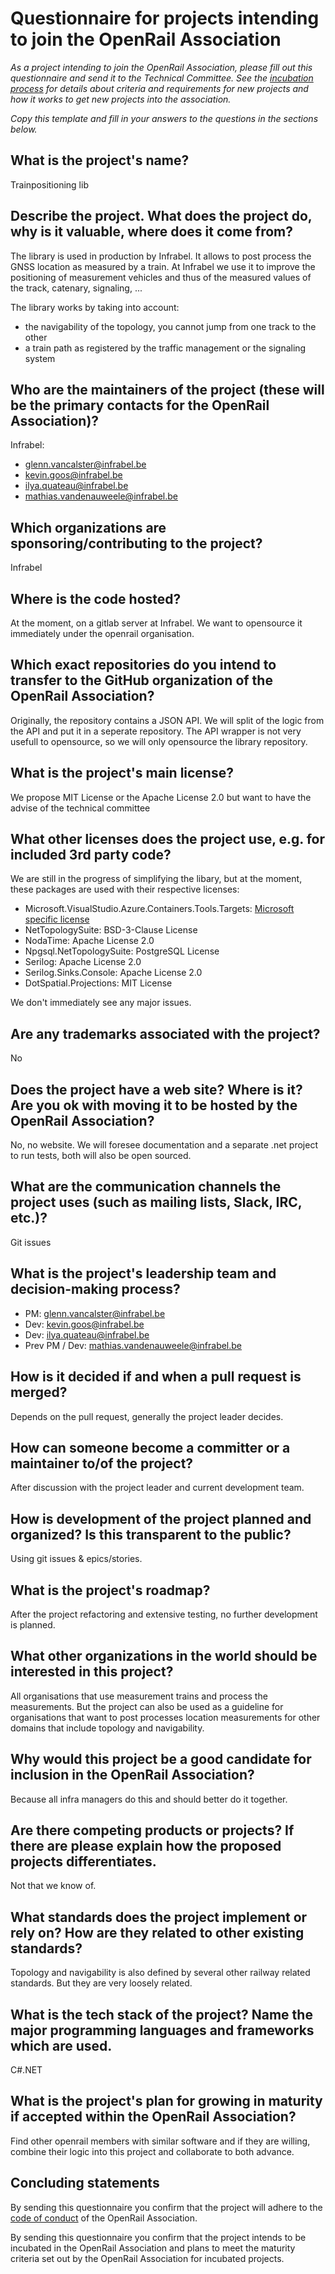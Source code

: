 # Questionnaire for projects intending to join the OpenRail Association

_As a project intending to join the OpenRail Association, please fill out this questionnaire and send it to the Technical Committee. See the [incubation process](../../incubation-process.md) for details about criteria and requirements for new projects and how it works to get new projects into the association._

_Copy this template and fill in your answers to the questions in the sections below._

## What is the project's name?

Trainpositioning lib

## Describe the project. What does the project do, why is it valuable, where does it come from?

The library is used in production by Infrabel. It allows to post process the GNSS location as measured by a train. At Infrabel we use it to improve the positioning of measurement vehicles and thus of the measured values of the track, catenary, signaling, ...

The library works by taking into account:

- the navigability of the topology, you cannot jump from one track to the other
- a train path as registered by the traffic management or the signaling system

## Who are the maintainers of the project (these will be the primary contacts for the OpenRail Association)?

Infrabel:

- glenn.vancalster@infrabel.be
- kevin.goos@infrabel.be
- ilya.quateau@infrabel.be
- mathias.vandenauweele@infrabel.be

## Which organizations are sponsoring/contributing to the project?

Infrabel

## Where is the code hosted?

At the moment, on a gitlab server at Infrabel. We want to opensource it immediately under the openrail organisation.

## Which exact repositories do you intend to transfer to the GitHub organization of the OpenRail Association?

Originally, the repository contains a JSON API. We will split of the logic from the API and put it in a seperate repository. The API wrapper is not very usefull to opensource, so we will only opensource the library repository.

## What is the project's main license?

We propose MIT License or the Apache License 2.0 but want to have the advise of the technical committee

## What other licenses does the project use, e.g. for included 3rd party code?

We are still in the progress of simplifying the libary, but at the moment, these packages are used with their respective licenses:

- Microsoft.VisualStudio.Azure.Containers.Tools.Targets: [Microsoft specific license](https://www.nuget.org/packages/Microsoft.VisualStudio.Azure.Containers.Tools.Targets/1.21.0/License)
- NetTopologySuite: BSD-3-Clause License
- NodaTime: Apache License 2.0
- Npgsql.NetTopologySuite: PostgreSQL License
- Serilog: Apache License 2.0
- Serilog.Sinks.Console: Apache License 2.0
- DotSpatial.Projections: MIT License

We don't immediately see any major issues.

## Are any trademarks associated with the project?

No

## Does the project have a web site? Where is it? Are you ok with moving it to be hosted by the OpenRail Association?

No, no website. We will foresee documentation and a separate .net project to run tests, both will also be open sourced.


## What are the communication channels the project uses (such as mailing lists, Slack, IRC, etc.)?

Git issues

## What is the project's leadership team and decision-making process?

- PM: glenn.vancalster@infrabel.be
- Dev: kevin.goos@infrabel.be
- Dev: ilya.quateau@infrabel.be
- Prev PM / Dev: mathias.vandenauweele@infrabel.be

## How is it decided if and when a pull request is merged?

Depends on the pull request, generally the project leader decides.

## How can someone become a committer or a maintainer to/of the project?

After discussion with the project leader and current development team.

## How is development of the project planned and organized? Is this transparent to the public?

Using git issues & epics/stories.

## What is the project's roadmap?

After the project refactoring and extensive testing, no further development is planned.

## What other organizations in the world should be interested in this project?

All organisations that use measurement trains and process the measurements. But the project can also be used as a guideline for organisations that want to post processes location measurements for other domains that include topology and navigability.

## Why would this project be a good candidate for inclusion in the OpenRail Association?

Because all infra managers do this and should better do it together.

## Are there competing products or projects? If there are please explain how the proposed projects differentiates.

Not that we know of.

## What standards does the project implement or rely on? How are they related to other existing standards?

Topology and navigability is also defined by several other railway related standards. But they are very loosely related.

## What is the tech stack of the project? Name the major programming languages and frameworks which are used.

C#.NET

## What is the project's plan for growing in maturity if accepted within the OpenRail Association?

Find other openrail members with similar software and if they are willing, combine their logic into this project and collaborate to both advance.

## Concluding statements

By sending this questionnaire you confirm that the project will adhere to the [code of conduct](CODE_OF_CONDUCT.md) of the OpenRail Association.

By sending this questionnaire you confirm that the project intends to be incubated in the OpenRail Association and plans to meet the maturity criteria set out by the OpenRail Association for incubated projects.
